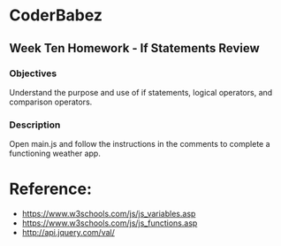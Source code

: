 # CoderBabez

##  Week Ten Homework - If Statements Review

### Objectives
Understand the purpose and use of if statements, logical operators, and comparison operators.  

### Description
Open main.js and follow the instructions in the comments to complete a functioning weather app.

# Reference:

* https://www.w3schools.com/js/js_variables.asp
* https://www.w3schools.com/js/js_functions.asp
* http://api.jquery.com/val/
